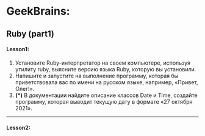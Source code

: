 # GeekBrains:
## Ruby (part1)
#### Lesson1:
1. Установите Ruby-интерпретатор на своем компьютере, используя утилиту ruby, выясните версию языка Ruby, которую вы установили.
2. Напишите и запустите на выполнение программу, которая бы приветствовала вас по имени на русском языке, например, «Привет, Олег!».
3. **(*)** В документации найдите описание классов Date и Time, создайте программу, которая выводит текущую дату в формате «27 октября 2021».
***
#### Lesson2:



